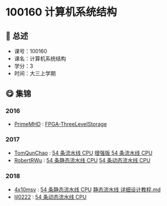 # 100160 计算机系统结构

## :rocket: 总述

* 课号：100160
* 课名：计算机系统结构
* 学分：3
* 时间：大三上学期

## :yum: 集锦

### 2016

* [PrimeMHD](https://github.com/PrimeMHD) : [FPGA-ThreeLevelStorage](https://github.com/PrimeMHD/FPGA_ThreeLevelStorage)

### 2017

* [TomQunChao](https://github.com/TomQunChao) : [54 条流水线 CPU](https://github.com/TomQunChao/AsmCPU) [增强版 54 条流水线 CPU](https://github.com/TomQunChao/PipeLineCPU)
* [RobertRWu](https://github.com/RobertRWu) : [54 条静态流水线 CPU](https://github.com/RobertRWu/Static-Pipeline-CPU) [54 条动态流水线 CPU](https://github.com/RobertRWu/Dynamic-Pipeline-CPU)

### 2018
* [4x10msv](https://github.com/4x10msv) : [54 条静态流水线 CPU](https://github.com/4x10msv/MIPS54SP-Lifesaver) [静态流水线 详细设计教程.md](https://github.com/4x10msv/MIPS54SP-Lifesaver/blob/main/MIPS54SP_Guidebook.md)
* [ljl0222](https://github.com/ljl0222) : [54 条动态流水线 CPU](https://github.com/ljl0222/DynamicPipeline)

